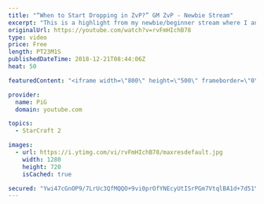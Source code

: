 ```yaml
---
title: "“When to Start Dropping in ZvP?” GM ZvP - Newbie Stream"
excerpt: "This is a highlight from my newbie/beginner stream where I analyse a players replay who struggles vs zerg counterattacks   -- Watch live at https://www.twitch.tv/x5_pig"
originalUrl: https://youtube.com/watch?v=rvFmHIchB78
type: video
price: Free
length: PT23M1S
publishedDateTime: 2018-12-21T08:44:06Z
heat: 50

featuredContent: "<iframe width=\"800\" height=\"500\" frameborder=\"0\" src=\"https://www.youtube.com/embed/rvFmHIchB78\" allow=\"accelerometer; autoplay; encrypted-media; gyroscope; picture-in-picture\" allowfullscreen></iframe>"

provider:
  name: PiG
  domain: youtube.com

topics:
  - StarCraft 2

images:
  - url: https://i.ytimg.com/vi/rvFmHIchB78/maxresdefault.jpg
    width: 1280
    height: 720
    isCached: true

secured: "Ywi47cGnOP9/7LrUc3QfMQQO+9vi0prOfYNEcyUtISrPGm7VtqlBA1d+7d51Y6b41MNxYS0Gpzk4uWWWRcMNEJXEuNC3Z6cDNClvkmD4XllO72vnCE+r007FByXKsseAS+TCBm50B079uZw2gfURXpvbF0dbRITpPicrkMZPDgCBM+iKHjpxLtImY30alZHrTC5aCLTa/gjJJd1BTmLZR8a706opLd9Dy6vFmL6T41oebcYBpTi19weqzAeHKX2p+4wp3l7UX6wgsDspttt8GoEogiw854t1CdbUibexUj/9zBjcPBwhnPb8VKvgBUjjHmQi3ojLRpuKkWi/fd91Yxab2qTTRE6S8iQfC7yftdEGYeDJ8XPysVBHfuCRi7E2WHbA6ku1CquaHaCuduwOr3yOASHAXO7EpfUM1DMzCFA=;UK81of3484zdSe3GmJRZcw=="
---
```


